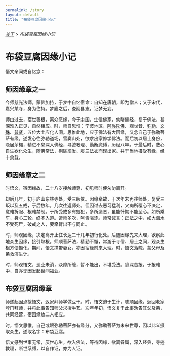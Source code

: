 ```yaml
---
permalink: /story
layout: default
title: "布袋豆腐因缘小记"
---
```


<div style="font-style: italic;"><a href="/about">关于</a> &gt; <span>布袋豆腐因缘小记</span></div>

# 布袋豆腐因缘小记

悟文亲闻或自忆念：

## 师因缘章之一

今师慈光法师，蒙佛加持，于梦中自忆宿命：自知在唐朝，即为僧人；又于宋代，嘉兴某寺，身为住持。梦寤之后，查阅县志，证梦无妄。

师由过去，宿世善根，离众恶缘，今于<abbr title="中国：指正法所住持处的中心地区。">中国</abbr>，生信佛家，幼睹佛经，复于佛法，甚深难入正见，自然相应。时，师自思惟：宁波地区，<abbr title="阿弥陀佛：即丰干禅师。">阿弥陀佛</abbr>、观世音、<abbr title="弥勒：即布袋和尚。">弥勒</abbr>、<abbr title="文殊：即寒山。">文殊</abbr>、<abbr title="普贤：即拾得。">普贤</abbr>，五位大士应化人间。思惟此地，应于佛法有大因缘，又念自己于弥勒菩萨有缘。遂发心往弥勒道场，雪窦山处，欲求出家修学佛法。而后初以居士身份，隐居茅棚，精进不怠深入佛经，寻迹教理、勤断魔缚，历经八年。于最后时，悲心自生欲化众生，随佛常法，剔除须发、服三法衣而现出家。并于当地摄受有缘，经十余载。

## 师因缘章之二

时悟文，宿因缘故，二十八岁接触师尊，初见师时便匆匆离开。

却后几年，初于庐山东林寺处，受三皈依。因缘牵故，于次年末再往师处，复受三皈以及五戒，于后数年，几次往返师处。但因过去恶习猛利，又痴所覆心不决定，意难折服、根难禁制。于所受戒多有毁犯，多所造恶，虽能忏悔不能至心。如所乘车，身心二轮，终不入道。遭师多次，呵责驱逐。师常诫言：正法之中，如大海水不受死尸，破戒之人，要牵臂出不与同止。

时，师观因缘，决定离开止住长达二十几年初行化处。后随因缘先来大理，欲察此地众生因缘，接引熟根。师顺菩萨法，精勤不懈，常游于寺僧、居士之间，观众生根方便摄化。期间，悟文携带妻女，亦因宿缘前来大理。时，悟文落魄，蒙父母及弟救济生计。

时，师观悟文，恶业未消，众障所缠，暂不能出，不堪受法。堕深苦报，于报难中，自亦无因发起世间福业。

## 布袋豆腐因缘章

师遂起因点拨悟文，返家拜师学做豆干。时，悟文迫于生计，随顺因缘，返回老家登门拜师，并将此事告知师父求授手艺。次年年初，悟文复于此事劝告其父及弟，共同经营，宿因缘故二人相应。

时，悟文思惟，自己或跟弥勒菩萨亦有缘分，又弥勒菩萨为未来世尊，因以此义摄取众生，遂取名字：布袋豆腐。

悟文感到世事无常，厌世心生，欲入佛法，等待因缘，欲离眷属，深入经典，寻迹教理，断世系缚，以自作证，亦为人证。
